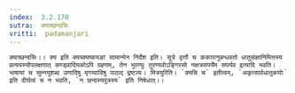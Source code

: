 ```yaml
---
index:  3.2.170
sutra:  क्याच्छन्दसिः
vritti:  padamanjari
---
```


	क्याच्छन्दसिः।। क्य इति क्यच्क्यष्कयङां सामान्येन निर्देश इति। सूत्रे वृत्तौ च ककारानुबन्धवतो धातुसंज्ञानिमित्तस्य प्रत्ययस्योपलक्षणात् कण्ड्वादियकोऽपि ग्रहणम्, तेन भुरण्युः तुरण्यवोऽङ्गिरसो नक्षत्रसपर्येम सपर्यव इत्यादि भवति। भाषायां च सुम्नयुशब्द उणादिषु मृगय्वादिषु पाठाद् द्रष्टव्यः। मित्रयुरिति। `क्यचि च` इतीत्वम्, `अकृत्सार्वधातुकयोः` इति दीर्घत्वं च न भवति, `न छन्दस्यपुत्रस्य` इति निषेधात्।।
